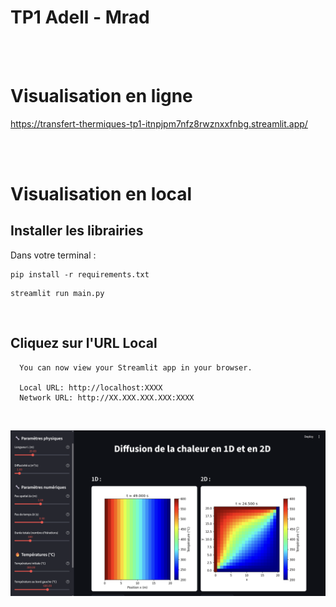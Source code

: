 # TP1 Adell - Mrad
<br><br>

# Visualisation en ligne
https://transfert-thermiques-tp1-itnpjpm7nfz8rwznxxfnbg.streamlit.app/


<br><br>

# Visualisation en local
## Installer les librairies
Dans votre terminal :
```
pip install -r requirements.txt
```

```
streamlit run main.py
```
<br>

## Cliquez sur l'URL Local
```
  You can now view your Streamlit app in your browser.

  Local URL: http://localhost:XXXX
  Network URL: http://XX.XXX.XXX.XXX:XXXX
```
<br>


![Texte alternatif](pictures/appstreamlit.png)




